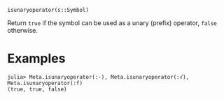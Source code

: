 ```
isunaryoperator(s::Symbol)
```

Return `true` if the symbol can be used as a unary (prefix) operator, `false` otherwise.

# Examples

```jldoctest
julia> Meta.isunaryoperator(:-), Meta.isunaryoperator(:√), Meta.isunaryoperator(:f)
(true, true, false)
```
